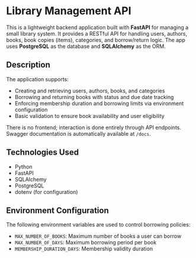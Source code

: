 # Library Management API

This is a lightweight backend application built with **FastAPI** for managing a small library system. It provides a RESTful API for handling users, authors, books, book copies (items), categories, and borrow/return logic. The app uses **PostgreSQL** as the database and **SQLAlchemy** as the ORM.

## Description

The application supports:

- Creating and retrieving users, authors, books, and categories
- Borrowing and returning books with status and due date tracking
- Enforcing membership duration and borrowing limits via environment configuration
- Basic validation to ensure book availability and user eligibility

There is no frontend; interaction is done entirely through API endpoints. Swagger documentation is automatically available at `/docs`.

## Technologies Used

- Python
- FastAPI
- SQLAlchemy
- PostgreSQL
- dotenv (for configuration)

## Environment Configuration

The following environment variables are used to control borrowing policies:

- `MAX_NUMBER_OF_BOOKS`: Maximum number of books a user can borrow
- `MAX_NUMBER_OF_DAYS`: Maximum borrowing period per book
- `MEMBERSHIP_DURATION_DAYS`: Membership validity duration

